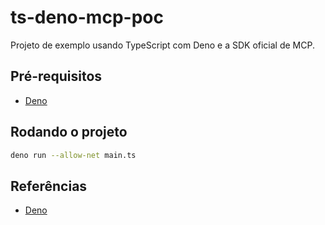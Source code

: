 # ts-deno-mcp-poc

Projeto de exemplo usando TypeScript com Deno e a SDK oficial de MCP.

## Pré-requisitos

- [Deno](https://deno.com/manual/getting_started/installation)

## Rodando o projeto

```bash
deno run --allow-net main.ts
```

## Referências

- [Deno](https://deno.com/)
